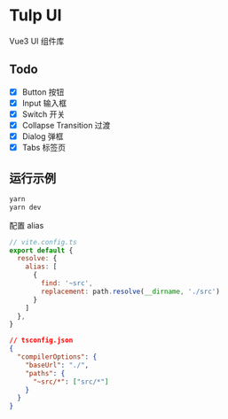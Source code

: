# Tulp UI

Vue3 UI 组件库

## Todo

- [x] Button 按钮
- [x] Input 输入框
- [x] Switch 开关
- [x] Collapse Transition 过渡
- [x] Dialog 弹框
- [x] Tabs 标签页

## 运行示例

```sh
yarn
yarn dev
```

配置 alias

```js
// vite.config.ts
export default {
  resolve: {
    alias: [
      {
        find: '~src',
        replacement: path.resolve(__dirname, './src')
      }
    ]
  },
}
```

```json
// tsconfig.json
{
  "compilerOptions": {
    "baseUrl": "./",
    "paths": {
      "~src/*": ["src/*"]
    }
  }
}
```

